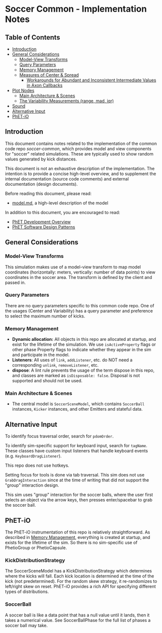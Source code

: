 # Soccer Common - Implementation Notes

## Table of Contents

- [Introduction](#introduction)
- [General Considerations](#general-considerations)
  - [Model-View Transforms](#model-view-transforms)
  - [Query Parameters](#query-parameters)
  - [Memory Management](#memory-management)
  - [Measures of Center & Spread](#measures-of-center--spread)
    - [Workarounds for Abundant and Inconsistent Intermediate Values in Axon Callbacks](#workarounds-for-abundant-and-inconsistent-intermediate-values-in-axon-callbacks)
- [Plot Nodes](#plot-nodes)
  - [Main Architecture & Scenes](#main-architecture--scenes)
  - [The Variability Measurements (range, mad, iqr)](#the-variability-measurements-range-mad-iqr)
- [Sound](#sound)
- [Alternative Input](#alternative-input)
- [PhET-iO](#phet-io)

## Introduction

This document contains notes related to the implementation of the common code repo _soccer-common_, which provides model
and view components for "soccer" related simulations. These
are typically used to show random values generated by kick distances.

This document is not an
exhaustive description of the implementation. The intention is to provide a concise high-level overview, and to
supplement the internal documentation (source code comments) and external documentation (design documents).

Before reading this document, please read:

- [model.md](./model.md), a high-level description of the model

In addition to this document, you are encouraged to read:

- [PhET Development Overview](https://github.com/phetsims/phet-info/blob/main/doc/phet-development-overview.md)
- [PhET Software Design Patterns](https://github.com/phetsims/phet-info/blob/main/doc/phet-software-design-patterns.md)

## General Considerations

### Model-View Transforms

This simulation makes use of a model-view transform to map model coordinates (horizontally: meters, vertically: number
of data points) to view coordinates in the soccer area. The transform is defined by the client and passed in.

### Query Parameters

There are no query parameters specific to this common code repo. One of the usages (Center and Variability) has a query
parameter and preference to select the maximum number of kicks.

### Memory Management

- **Dynamic allocation:** All objects in this repo are allocated at startup, and exist for the lifetime of the
  simulation. We use `isActiveProperty` flags or other phase Property flags to indicate whether they appear in the sim
  and participate in the model.
- **Listeners**: All uses of `link`, `addListener`, etc. do NOT need a corresponding `unlink`, `removeListener`, etc.
- **dispose**: A lint rule prevents the usage of the term dispose in this repo, and classes are marked as `isDisposable: false`. Disposal is not supported and should not
  be used.

### Main Architecture & Scenes

- The central model is `SoccerSceneModel`, which contains `SoccerBall` instances, `Kicker` instances, and other Emitters
  and stateful data.

## Alternative Input

To identify focus traversal order, search for `pdomOrder`.

To identify sim-specific support for keyboard input, search for `tagName`. These classes have custom input listeners
that handle keyboard events (e.g. `KeyboardDragListener`).

This repo does not use hotkeys.

Setting focus for tools is done via tab traversal. This sim does not use `GrabDragInteraction` since at the time of
writing that did not support the "group" interaction design.

This sim uses "group" interaction for the soccer balls, where the user first selects an object via the
arrow keys, then presses enter/spacebar to grab the soccer ball.

## PhET-iO

The PhET-iO instrumentation of this repo is relatively straightforward. As described
in [Memory Management](#memory-management), everything is created at startup, and exists for the lifetime of
the sim. So there is no sim-specific use of PhetioGroup or PhetioCapsule.

### KickDistributionStrategy

The SoccerSceneModel has a KickDistributionStrategy which determines where the kicks will fall. Each kick location is
determined
at the time of the kick (not predetermined). For the random skew strategy, it re-randomizes to left/right skew on reset.
PhET-iO provides a rich API for specifying different types of distributions.

### SoccerBall

A soccer ball is like a data point that has a null value until it lands, then it takes a numerical value.
See SoccerBallPhase for the full list of phases a soccer ball may take.
